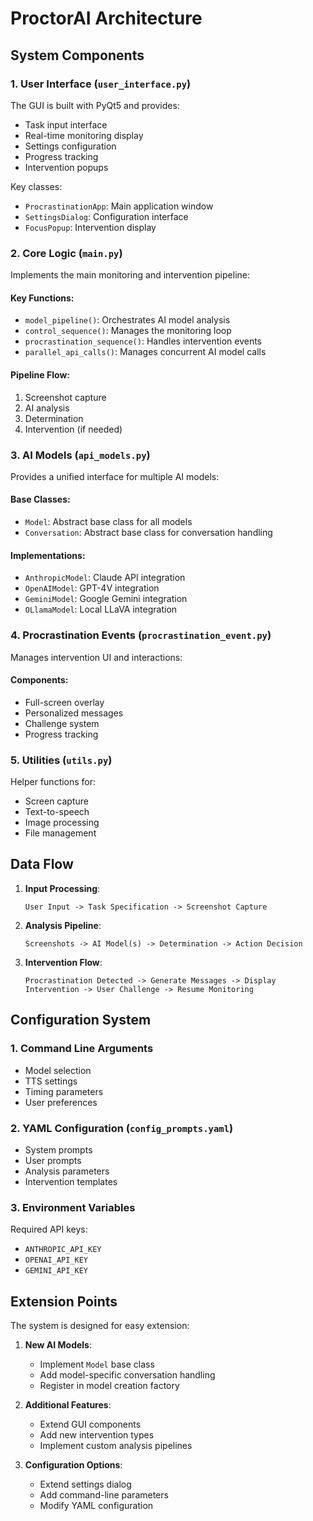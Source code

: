 # ProctorAI Architecture

## System Components

### 1. User Interface (`user_interface.py`)

The GUI is built with PyQt5 and provides:
- Task input interface
- Real-time monitoring display
- Settings configuration
- Progress tracking
- Intervention popups

Key classes:
- `ProcrastinationApp`: Main application window
- `SettingsDialog`: Configuration interface
- `FocusPopup`: Intervention display

### 2. Core Logic (`main.py`)

Implements the main monitoring and intervention pipeline:

#### Key Functions:
- `model_pipeline()`: Orchestrates AI model analysis
- `control_sequence()`: Manages the monitoring loop
- `procrastination_sequence()`: Handles intervention events
- `parallel_api_calls()`: Manages concurrent AI model calls

#### Pipeline Flow:
1. Screenshot capture
2. AI analysis
3. Determination
4. Intervention (if needed)

### 3. AI Models (`api_models.py`)

Provides a unified interface for multiple AI models:

#### Base Classes:
- `Model`: Abstract base class for all models
- `Conversation`: Abstract base class for conversation handling

#### Implementations:
- `AnthropicModel`: Claude API integration
- `OpenAIModel`: GPT-4V integration
- `GeminiModel`: Google Gemini integration
- `OLlamaModel`: Local LLaVA integration

### 4. Procrastination Events (`procrastination_event.py`)

Manages intervention UI and interactions:

#### Components:
- Full-screen overlay
- Personalized messages
- Challenge system
- Progress tracking

### 5. Utilities (`utils.py`)

Helper functions for:
- Screen capture
- Text-to-speech
- Image processing
- File management

## Data Flow

1. **Input Processing**:
   ```
   User Input -> Task Specification -> Screenshot Capture
   ```

2. **Analysis Pipeline**:
   ```
   Screenshots -> AI Model(s) -> Determination -> Action Decision
   ```

3. **Intervention Flow**:
   ```
   Procrastination Detected -> Generate Messages -> Display Intervention -> User Challenge -> Resume Monitoring
   ```

## Configuration System

### 1. Command Line Arguments
- Model selection
- TTS settings
- Timing parameters
- User preferences

### 2. YAML Configuration (`config_prompts.yaml`)
- System prompts
- User prompts
- Analysis parameters
- Intervention templates

### 3. Environment Variables
Required API keys:
- `ANTHROPIC_API_KEY`
- `OPENAI_API_KEY`
- `GEMINI_API_KEY`

## Extension Points

The system is designed for easy extension:

1. **New AI Models**:
   - Implement `Model` base class
   - Add model-specific conversation handling
   - Register in model creation factory

2. **Additional Features**:
   - Extend GUI components
   - Add new intervention types
   - Implement custom analysis pipelines

3. **Configuration Options**:
   - Extend settings dialog
   - Add command-line parameters
   - Modify YAML configuration 